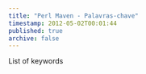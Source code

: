 ```yaml
---
title: "Perl Maven - Palavras-chave"
timestamp: 2012-05-02T00:01:44
published: true
archive: false
---
```


List of keywords
